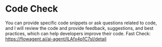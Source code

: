 # Code Check
You can provide specific code snippets or ask questions related to code, and I will review the code and provide feedback, suggestions, and best practices, which can help developers improve their code.
Fast Check: https://flowagent.ai/ai-agent/ILAfx4p1C7sI/detail
